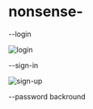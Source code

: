 # nonsense-
--login

![login](https://user-images.githubusercontent.com/91459058/186823145-a709cf6c-d4dc-4042-840d-2b0203ce7762.PNG)



--sign-in

![sign-up](https://user-images.githubusercontent.com/91459058/186823204-cc1c79d2-7cc1-46f7-9422-37373157c1cf.PNG)


--password backround

